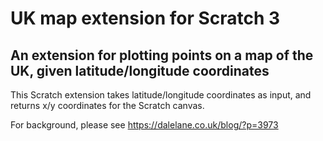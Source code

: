 # UK map extension for Scratch 3

## An extension for plotting points on a map of the UK, given latitude/longitude coordinates

This Scratch extension takes latitude/longitude coordinates as input, and returns x/y coordinates for the Scratch canvas.

For background, please see https://dalelane.co.uk/blog/?p=3973
